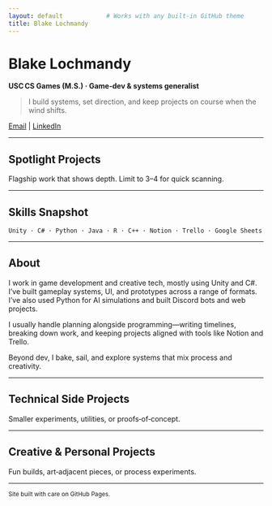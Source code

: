 ```yaml
---
layout: default            # Works with any built‑in GitHub theme
title: Blake Lochmandy
---
```


# Blake Lochmandy  
**USC CS Games (M.S.) · Game‑dev & systems generalist**

> I build systems, set direction, and keep projects on course when the wind shifts.

[Email](mailto:blakeloch@gmail.com) | [LinkedIn](https://linkedin.com/in/blakeloch)

---

## Spotlight Projects
Flagship work that shows depth. Limit to 3–4 for quick scanning.

<!-- TEMPLATE: Gameplay‑heavy project (video embed)
### Project Title  
<iframe width="560" height="315" src="https://www.youtube.com/embed/YOUTUBE_ID" title="Project Title demo" frameborder="0" allowfullscreen style="max-width:100%"></iframe>

**Role:** Solo dev / Gameplay programmer  
**Stack:** Unity · C# · OPTIONAL_EXTRA_TECH  
[Source ↗](GITHUB_URL) | [Play ↗](DEMO_URL)
-->

<!-- TEMPLATE: Technical paper / tool (PDF or write‑up)
### Tool or Study Name  
![thumbnail](IMG_URL)  
Brief one‑line purpose.

**Stack:** Python · TensorFlow · OpenCV  
[Paper ↗](PDF_URL) | [Repo ↗](GITHUB_URL)
-->

---

## Skills Snapshot
`Unity · C# · Python · Java · R · C++ · Notion · Trello · Google Sheets`

---

## About
I work in game development and creative tech, mostly using Unity and C#. I’ve built gameplay systems, UI, and prototypes across a range of formats. I’ve also used Python for AI simulations and built Discord bots and web projects.

I usually handle planning alongside programming—writing timelines, breaking down work, and keeping projects aligned with tools like Notion and Trello.

Beyond dev, I bake, sail, and explore systems that mix process and creativity.

---

## Technical Side Projects
Smaller experiments, utilities, or proofs‑of‑concept.

<!-- TEMPLATE: Discord bot
### Bot Name  
![bot gif](IMG_URL)

**Purpose:** One‑sentence what it solves.  
**Tech:** Python · Discord API  
[Repo ↗](GITHUB_URL)
-->

<!-- TEMPLATE: CLI Tool / Script
### Tool Name  
Short description.

**Tech:** Python · Bash  
[Repo ↗](GITHUB_URL)
-->

---

## Creative & Personal Projects
Fun builds, art‑adjacent pieces, or process experiments.

<!-- TEMPLATE: Interactive web project
### Project Title  
[![screenshot](IMG_URL)](DEMO_URL)

One‑line description.  
[Live ↗](DEMO_URL) | [Source ↗](GITHUB_URL)
-->

<!-- TEMPLATE: Analog / Misc
### Project Name  
Short description e.g., "Recipe notebook that tracks hydration & rise times."  
Assets / links if any.
-->

---

<small>Site built with care on GitHub Pages.</small>
